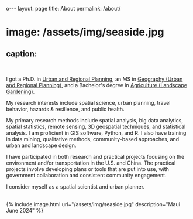 o---
layout: page
title: About
permalink: /about/
# image: /assets/img/seaside.jpg
caption: 
---

<br />

I got a Ph.D. in <a href="https://dcp.ufl.edu/urp/">Urban and Regional Planning</a>, an MS in <a href="https://www.ues.pku.edu.cn/Home/Departments/Department_of_Urban_and_Regional_Planning/index.htm">Geography (Urban and Regional Planning)</a>, and a Bachelor's degree in <a href="https://sola.bjfu.edu.cn/">Agriculture (Landscape Gardening)</a>. 
<br />

My research interests include spatial science, urban planning, travel behavior, hazards & resilience, and public health.
<br />

My primary research methods include spatial analysis, big data analytics, spatial statistics, remote sensing, 3D geospatial techniques, and statistical analysis. I am proficient in GIS software, Python, and R. I also have training in data mining, qualitative methods, community-based approaches, and urban and landscape design.
<br />

I have participated in both research and practical projects focusing on the environment and/or transportation in the U.S. and China. The practical projects involve developing plans or tools that are put into use, with government collaboration and consistent community engagement.
<br />

I consider myself as a spatial scientist and urban planner. 
<br />

<br />
{% include image.html url="/assets/img/seaside.jpg" description="Maui June 2024" %}

<!-- Skip to [short professional summary](#prof). -->
